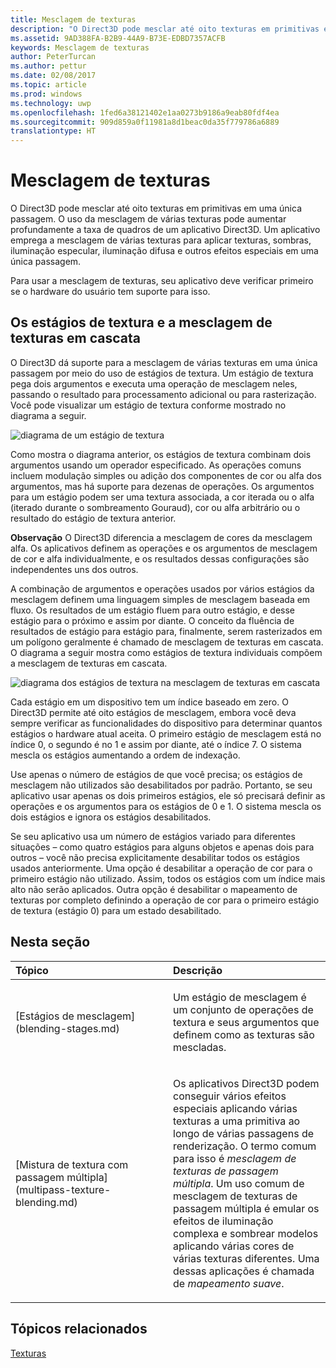 ```yaml
---
title: Mesclagem de texturas
description: "O Direct3D pode mesclar até oito texturas em primitivas em uma única passagem."
ms.assetid: 9AD388FA-B2B9-44A9-B73E-EDBD7357ACFB
keywords: Mesclagem de texturas
author: PeterTurcan
ms.author: pettur
ms.date: 02/08/2017
ms.topic: article
ms.prod: windows
ms.technology: uwp
ms.openlocfilehash: 1fed6a38121402e1aa0273b9186a9eab80fdf4ea
ms.sourcegitcommit: 909d859a0f11981a8d1beac0da35f779786a6889
translationtype: HT
---
```

# <a name="texture-blending"></a>Mesclagem de texturas


O Direct3D pode mesclar até oito texturas em primitivas em uma única passagem. O uso da mesclagem de várias texturas pode aumentar profundamente a taxa de quadros de um aplicativo Direct3D. Um aplicativo emprega a mesclagem de várias texturas para aplicar texturas, sombras, iluminação especular, iluminação difusa e outros efeitos especiais em uma única passagem.

Para usar a mesclagem de texturas, seu aplicativo deve verificar primeiro se o hardware do usuário tem suporte para isso.

## <a name="span-idtexture-stages-and-the-texture-blending-cascadespanspan-idtexture-stages-and-the-texture-blending-cascadespanspan-idtexture-stages-and-the-texture-blending-cascadespantexture-stages-and-the-texture-blending-cascade"></a><span id="Texture-Stages-and-the-Texture-Blending-Cascade"></span><span id="texture-stages-and-the-texture-blending-cascade"></span><span id="TEXTURE-STAGES-AND-THE-TEXTURE-BLENDING-CASCADE"></span>Os estágios de textura e a mesclagem de texturas em cascata


O Direct3D dá suporte para a mesclagem de várias texturas em uma única passagem por meio do uso de estágios de textura. Um estágio de textura pega dois argumentos e executa uma operação de mesclagem neles, passando o resultado para processamento adicional ou para rasterização. Você pode visualizar um estágio de textura conforme mostrado no diagrama a seguir.

![diagrama de um estágio de textura](images/texstg.png)

Como mostra o diagrama anterior, os estágios de textura combinam dois argumentos usando um operador especificado. As operações comuns incluem modulação simples ou adição dos componentes de cor ou alfa dos argumentos, mas há suporte para dezenas de operações. Os argumentos para um estágio podem ser uma textura associada, a cor iterada ou o alfa (iterado durante o sombreamento Gouraud), cor ou alfa arbitrário ou o resultado do estágio de textura anterior.

**Observação**   O Direct3D diferencia a mesclagem de cores da mesclagem alfa. Os aplicativos definem as operações e os argumentos de mesclagem de cor e alfa individualmente, e os resultados dessas configurações são independentes uns dos outros.

 

A combinação de argumentos e operações usados por vários estágios da mesclagem definem uma linguagem simples de mesclagem baseada em fluxo. Os resultados de um estágio fluem para outro estágio, e desse estágio para o próximo e assim por diante. O conceito da fluência de resultados de estágio para estágio para, finalmente, serem rasterizados em um polígono geralmente é chamado de mesclagem de texturas em cascata. O diagrama a seguir mostra como estágios de textura individuais compõem a mesclagem de texturas em cascata.

![diagrama dos estágios de textura na mesclagem de texturas em cascata](images/tcascade.png)

Cada estágio em um dispositivo tem um índice baseado em zero. O Direct3D permite até oito estágios de mesclagem, embora você deva sempre verificar as funcionalidades do dispositivo para determinar quantos estágios o hardware atual aceita. O primeiro estágio de mesclagem está no índice 0, o segundo é no 1 e assim por diante, até o índice 7. O sistema mescla os estágios aumentando a ordem de indexação.

Use apenas o número de estágios de que você precisa; os estágios de mesclagem não utilizados são desabilitados por padrão. Portanto, se seu aplicativo usar apenas os dois primeiros estágios, ele só precisará definir as operações e os argumentos para os estágios de 0 e 1. O sistema mescla os dois estágios e ignora os estágios desabilitados.

Se seu aplicativo usa um número de estágios variado para diferentes situações – como quatro estágios para alguns objetos e apenas dois para outros – você não precisa explicitamente desabilitar todos os estágios usados anteriormente. Uma opção é desabilitar a operação de cor para o primeiro estágio não utilizado. Assim, todos os estágios com um índice mais alto não serão aplicados. Outra opção é desabilitar o mapeamento de texturas por completo definindo a operação de cor para o primeiro estágio de textura (estágio 0) para um estado desabilitado.

## <a name="span-idin-this-sectionspanin-this-section"></a><span id="in-this-section"></span>Nesta seção


<table>
<colgroup>
<col width="50%" />
<col width="50%" />
</colgroup>
<thead>
<tr class="header">
<th align="left">Tópico</th>
<th align="left">Descrição</th>
</tr>
</thead>
<tbody>
<tr class="odd">
<td align="left"><p>[Estágios de mesclagem](blending-stages.md)</p></td>
<td align="left"><p>Um estágio de mesclagem é um conjunto de operações de textura e seus argumentos que definem como as texturas são mescladas.</p></td>
</tr>
<tr class="even">
<td align="left"><p>[Mistura de textura com passagem múltipla](multipass-texture-blending.md)</p></td>
<td align="left"><p>Os aplicativos Direct3D podem conseguir vários efeitos especiais aplicando várias texturas a uma primitiva ao longo de várias passagens de renderização. O termo comum para isso é <em>mesclagem de texturas de passagem múltipla</em>. Um uso comum de mesclagem de texturas de passagem múltipla é emular os efeitos de iluminação complexa e sombrear modelos aplicando várias cores de várias texturas diferentes. Uma dessas aplicações é chamada de <em>mapeamento suave</em>.</p></td>
</tr>
</tbody>
</table>

 

## <a name="span-idrelated-topicsspanrelated-topics"></a><span id="related-topics"></span>Tópicos relacionados


[Texturas](textures.md)

 

 




